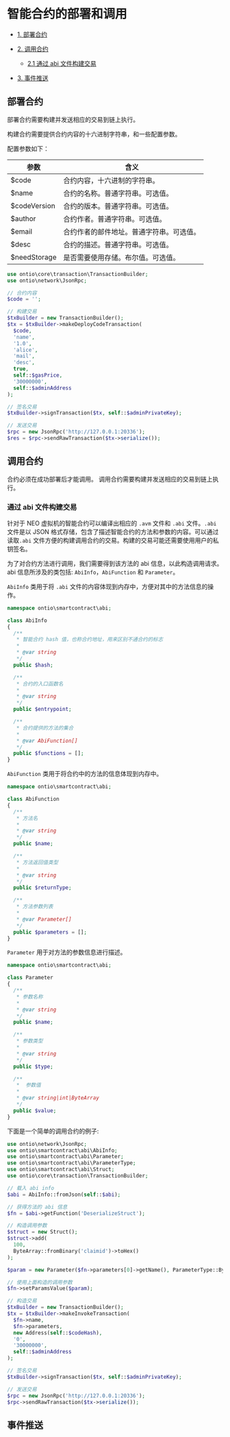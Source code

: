 # 智能合约的部署和调用

- [1. 部署合约](#部署合约)

- [2. 调用合约](#调用合约)

  - [2.1 通过 abi 文件构建交易](#通过-abi-文件构建交易)

- [3. 事件推送](#事件推送)

## 部署合约

部署合约需要构建并发送相应的交易到链上执行。

构建合约需要提供合约内容的十六进制字符串，和一些配置参数。

配置参数如下：

| 参数          | 含义                                     |
| ------------- | ---------------------------------------- |
| \$code        | 合约内容，十六进制的字符串。             |
| \$name        | 合约的名称。普通字符串。可选值。         |
| \$codeVersion | 合约的版本。普通字符串。可选值。         |
| \$author      | 合约作者。普通字符串。可选值。           |
| \$email       | 合约作者的邮件地址。普通字符串。可选值。 |
| \$desc        | 合约的描述。普通字符串。可选值。         |
| \$needStorage | 是否需要使用存储。布尔值。可选值。       |

```php
use ontio\core\transaction\TransactionBuilder;
use ontio\network\JsonRpc;

// 合约内容
$code = '';

// 构建交易
$txBuilder = new TransactionBuilder();
$tx = $txBuilder->makeDeployCodeTransaction(
  $code,
  'name',
  '1.0',
  'alice',
  'mail',
  'desc',
  true,
  self::$gasPrice,
  '30000000',
  self::$adminAddress
);

// 签名交易
$txBuilder->signTransaction($tx, self::$adminPrivateKey);

// 发送交易
$rpc = new JsonRpc('http://127.0.0.1:20336');
$res = $rpc->sendRawTransaction($tx->serialize());
```

## 调用合约

合约必须在成功部署后才能调用。 调用合约需要构建并发送相应的交易到链上执行。

### 通过 abi 文件构建交易

针对于 NEO 虚拟机的智能合约可以编译出相应的 `.avm` 文件和 `.abi` 文件。`.abi` 文件是以 JSON 格式存储，包含了描述智能合约的方法和参数的内容。可以通过读取`.abi` 文件方便的构建调用合约的交易。构建的交易可能还需要使用用户的私钥签名。

为了对合约方法进行调用，我们需要得到该方法的 abi 信息，以此构造调用请求。abi 信息所涉及的类包括: `AbiInfo`，`AbiFunction` 和 `Parameter`。

`AbiInfo` 类用于将 `.abi` 文件的内容体现到内存中，方便对其中的方法信息的操作。

```php
namespace ontio\smartcontract\abi;

class AbiInfo
{
  /**
   * 智能合约 hash 值，也称合约地址，用来区别不通合约的标志
   *
   * @var string
   */
  public $hash;

  /**
   * 合约的入口函数名
   *
   * @var string
   */
  public $entrypoint;

  /**
   * 合约提供的方法的集合
   *
   * @var AbiFunction[]
   */
  public $functions = [];
}
```

`AbiFunction` 类用于将合约中的方法的信息体现到内存中。

```php
namespace ontio\smartcontract\abi;

class AbiFunction
{
  /**
   * 方法名
   *
   * @var string
   */
  public $name;

  /**
   * 方法返回值类型
   *
   * @var string
   */
  public $returnType;

  /**
   * 方法参数列表
   *
   * @var Parameter[]
   */
  public $parameters = [];
}
```

`Parameter` 用于对方法的参数信息进行描述。

```php
namespace ontio\smartcontract\abi;

class Parameter
{
  /**
   * 参数名称
   *
   * @var string
   */
  public $name;

  /**
   * 参数类型
   *
   * @var string
   */
  public $type;

  /**
   *  参数值
   *
   * @var string|int|ByteArray
   */
  public $value;
}
```

下面是一个简单的调用合约的例子:

```php
use ontio\network\JsonRpc;
use ontio\smartcontract\abi\AbiInfo;
use ontio\smartcontract\abi\Parameter;
use ontio\smartcontract\abi\ParameterType;
use ontio\smartcontract\abi\Struct;
use ontio\core\transaction\TransactionBuilder;

// 载入 abi info
$abi = AbiInfo::fromJson(self::$abi);

// 获得方法的 abi 信息
$fn = $abi->getFunction('DeserializeStruct');

// 构造调用参数
$struct = new Struct();
$struct->add(
  100,
  ByteArray::fromBinary('claimid')->toHex()
);

$param = new Parameter($fn->parameters[0]->getName(), ParameterType::ByteArray, $struct);

// 使用上面构造的调用参数
$fn->setParamsValue($param);

// 构造交易
$txBuilder = new TransactionBuilder();
$tx = $txBuilder->makeInvokeTransaction(
  $fn->name,
  $fn->parameters,
  new Address(self::$codeHash),
  '0',
  '30000000',
  self::$adminAddress
);

// 签名交易
$txBuilder->signTransaction($tx, self::$adminPrivateKey);

// 发送交易
$rpc = new JsonRpc('http://127.0.0.1:20336');
$rpc->sendRawTransaction($tx->serialize());
```

## 事件推送
